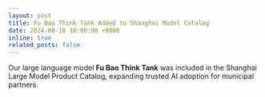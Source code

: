 ```yaml
---
layout: post
title: Fu Bao Think Tank Added to Shanghai Model Catalog
date: 2024-08-18 10:00:00 +0800
inline: true
related_posts: false
---
```


Our large language model **Fu Bao Think Tank** was included in the Shanghai Large Model Product Catalog, expanding trusted AI adoption for municipal partners.
